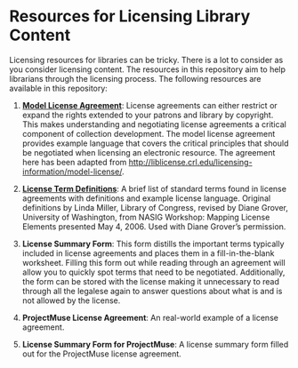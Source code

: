 # Resources for Licensing Library Content

Licensing resources for libraries can be tricky. There is a lot to consider as you consider licensing content. The resources in this repository aim to help librarians through the licensing process. The following resources are available in this repository:

1. **[Model License Agreement](model_license_agreement.md)**: License agreements can either restrict or expand the rights extended to your patrons and library by copyright. This makes understanding and negotiating license agreements a critical component of collection development. The model license agreement provides example language that covers the critical principles that should be negotiated when licensing an electronic resource. The agreement here has been adapted from <http://liblicense.crl.edu/licensing-information/model-license/>.

2. **[License Term Definitions](license_term_definitions.md)**: A brief list of standard terms found in license agreements with definitions and example license language. Original definitions by Linda Miller, Library of Congress, revised by Diane Grover, University of Washington, from NASIG Workshop: Mapping License Elements presented May 4, 2006. Used with Diane Grover’s permission.

3. **License Summary Form**: This form distills the important terms typically included in license agreements and places them in a fill-in-the-blank worksheet. Filling this form out while reading through an agreement will allow you to quickly spot terms that need to be negotiated. Additionally, the form can be stored with the license making it unnecessary to read through all the legalese again to answer questions about what is and is not allowed by the license.

4. **ProjectMuse License Agreement**: An real-world example of a license agreement.

5. **License Summary Form for ProjectMuse**: A license summary form filled out for the ProjectMuse license agreement.
